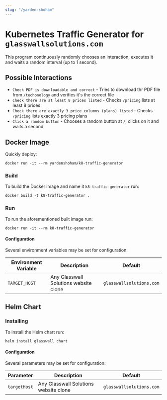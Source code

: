 ```yaml
---
slug: "/yarden-shoham"
---
```

# Kubernetes Traffic Generator for `glasswallsolutions.com`

This program continuously randomly chooses an interaction, executes it and waits a random interval (up to 1 second).

## Possible Interactions

- `Check PDF is downloadable and correct` - Tries to download thr PDF file from `/techonology` and verifies it's the correct file
- `Check there are at least 8 prices listed` - Checks `/pricing` lists at least 8 prices
- `Check there are exactly 3 price columns (plans) listed` - Checks `/pricing` lists exactly 3 pricing plans
- `Click a random button` - Chooses a random button at `/`, clicks on it and waits a second

## Docker Image

Quickly deploy:

`docker run -it --rm yardenshoham/k8-traffic-generator`

### Build

To build the Docker image and name it `k8-traffic-generator` run:

`docker build -t k8-traffic-generator .`

### Run

To run the aforementioned built image run:

`docker run -it --rm k8-traffic-generator`

#### Configuration

Several environment variables may be set for configuration:

| Environment Variable | Description                           | Default                  |
| -------------------- | ------------------------------------- | ------------------------ |
| `TARGET_HOST`        | Any Glasswall Solutions website clone | `glasswallsolutions.com` |

## Helm Chart

### Installing

To install the Helm chart run:

`helm install glasswall chart`

#### Configuration

Several parameters may be set for configuration:

| Parameter    | Description                           | Default                  |
| ------------ | ------------------------------------- | ------------------------ |
| `targetHost` | Any Glasswall Solutions website clone | `glasswallsolutions.com` |
